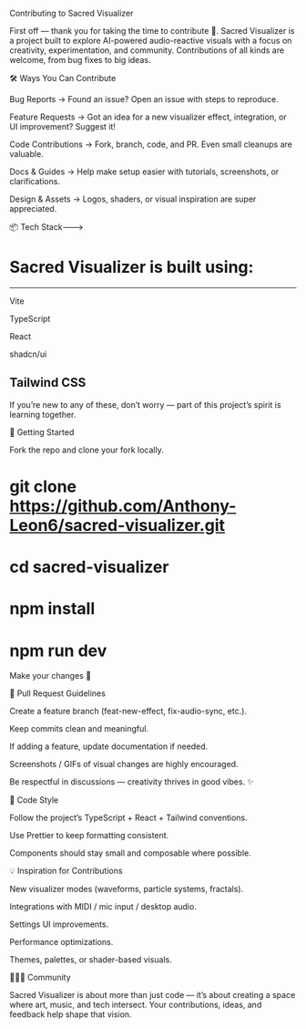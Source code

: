 Contributing to Sacred Visualizer

First off — thank you for taking the time to contribute 🙏. Sacred Visualizer is a project built to explore AI-powered audio-reactive visuals with a focus on creativity, experimentation, and community. Contributions of all kinds are welcome, from bug fixes to big ideas.

🛠 Ways You Can Contribute

Bug Reports → Found an issue? Open an issue
 with steps to reproduce.

Feature Requests → Got an idea for a new visualizer effect, integration, or UI improvement? Suggest it!

Code Contributions → Fork, branch, code, and PR. Even small cleanups are valuable.

Docs & Guides → Help make setup easier with tutorials, screenshots, or clarifications.

Design & Assets → Logos, shaders, or visual inspiration are super appreciated.

📦 Tech Stack--->

# Sacred Visualizer is built using:
------------
Vite

TypeScript

React

shadcn/ui

Tailwind CSS
-------------
If you’re new to any of these, don’t worry — part of this project’s spirit is learning together.

🚀 Getting Started

Fork the repo and clone your fork locally.

# git clone https://github.com/Anthony-Leon6/sacred-visualizer.git

# cd sacred-visualizer

# npm install

# npm run dev


Make your changes 🎨

🔀 Pull Request Guidelines

Create a feature branch (feat-new-effect, fix-audio-sync, etc.).

Keep commits clean and meaningful.

If adding a feature, update documentation if needed.

Screenshots / GIFs of visual changes are highly encouraged.

Be respectful in discussions — creativity thrives in good vibes. ✨

🌌 Code Style

Follow the project’s TypeScript + React + Tailwind conventions.

Use Prettier
 to keep formatting consistent.

Components should stay small and composable where possible.

💡 Inspiration for Contributions

New visualizer modes (waveforms, particle systems, fractals).

Integrations with MIDI / mic input / desktop audio.

Settings UI improvements.

Performance optimizations.

Themes, palettes, or shader-based visuals.

🧑‍🤝‍🧑 Community

Sacred Visualizer is about more than just code — it’s about creating a space where art, music, and tech intersect. Your contributions, ideas, and feedback help shape that vision.
